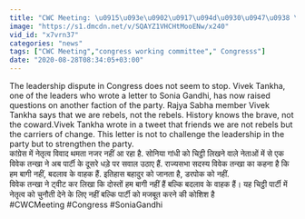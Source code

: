 ```yaml
---
title: "CWC Meeting: \u0915\u093e\u0902\u0917\u094d\u0930\u0947\u0938 \u092e\u0947\u0902 \u091a\u093f\u091f\u094d\u0920\u0940 \u0935\u093f\u0935\u093e\u0926,Vivek Tankha \u092c\u094b\u0932\u0947,\u0939\u092e \u092c\u093e\u0917\u0940 \u0928\u0939\u0940\u0902 \u092c\u0926\u0932\u093e\u0935 \u0915\u0947 \u0935\u093e\u0939\u0915 \u0935\u0928\u0907\u0902\u0921\u093f\u092f\u093e \u0939\u093f\u0902\u0926\u0940"
image: "https://s1.dmcdn.net/v/SQAYZ1VHCHtMooENw/x240"
vid_id: "x7vrn37"
categories: "news"
tags: ["CWC Meeting","congress working committee"," Congresss"]
date: "2020-08-28T08:34:05+03:00"
---
```

The leadership dispute in Congress does not seem to stop. Vivek Tankha, one of the leaders who wrote a letter to Sonia Gandhi, has now raised questions on another faction of the party. Rajya Sabha member Vivek Tankha says that we are rebels, not the rebels. History knows the brave, not the coward.Vivek Tankha wrote in a tweet that friends we are not rebels but the carriers of change. This letter is not to challenge the leadership in the party but to strengthen the party.    <br>कांग्रेस में नेतृत्व विवाद थमता नजर नहीं आ रहा है. सोनिया गांधी को चिट्ठी लिखने वाले नेताओं में से एक विवेक तन्खा ने अब पार्टी के दूसरे धड़े पर सवाल उठाए हैं. राज्यसभा सदस्य विवेक तन्खा का कहना है कि हम बागी नहीं, बदलाव के वाहक हैं. इतिहास बहादुर को जानता है, डरपोक को नहीं.   <br>विवेक तन्खा ने ट्वीट कर लिखा कि दोस्तों हम बागी नहीं हैं बल्कि बदलाव के वाहक हैं। यह चिट्ठी पार्टी में नेतृत्व को चुनौती देने के लिए नहीं बल्कि पार्टी को मजबूत करने की कोशिश है    <br>#CWCMeeting #Congress #SoniaGandhi
